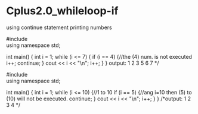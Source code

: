 # Cplus2.0_whileloop-if
using continue statement printing numbers

#include <iostream>  
using namespace std;
 
int main() {
   int i = 1;
   while (i <= 7) {
      if (i == 4) {//the (4) num. is not executed
         i++;
         continue;
      }
      cout << i << "\n";
      i++;
   }
}
 output:
 1
 2
 3
 5
 6
 7 */

                   
 #include <iostream>  
using namespace std;
 
int main() {
   int i = 1;
   while (i <= 10) {//1 to 10
      if (i == 5) {//ang i=10 then (5) to (10) will not be executed.
         continue;
      }
      cout << i << "\n";
      i++;
   }
}
 /*output:
   1
   2
   3
   4      */            
                   
                   
                   
